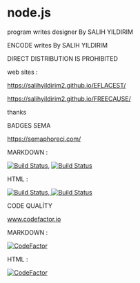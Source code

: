 # node.js
 program writes designer By SALIH YILDIRIM
 
 ENCODE writes By SALIH YILDIRIM

 
DIRECT DISTRIBUTION IS PROHIBITED

  

web sites :


https://salihyildirim2.github.io/EFLACEST/

https://salihyildirim2.github.io/FREECAUSE/

thanks 



BADGES SEMA

https://semaphoreci.com/

MARKDOWN :

[![Build Status](https://semaphoreci.com/api/v1/salihyildirim2-33/freecause/branches/master/badge.svg)](https://semaphoreci.com/salihyildirim2-33/freecause),
[![Build Status](https://semaphoreci.com/api/v1/salihyildirim2-33/freecause/branches/master/badge.svg)](https://semaphoreci.com/salihyildirim2-33/freecause)

HTML :

<a href='https://semaphoreci.com/salihyildirim2-33/freecause'> <img src='https://semaphoreci.com/api/v1/salihyildirim2-33/freecause/branches/master/badge.svg' alt='Build Status'></a>,<a href='https://semaphoreci.com/salihyildirim2-33/freecause'> <img src='https://semaphoreci.com/api/v1/salihyildirim2-33/freecause/branches/master/badge.svg' alt='Build Status'></a>

CODE QUALİTY 

www.codefactor.io

MARKDOWN :

[![CodeFactor](https://www.codefactor.io/repository/github/salihyildirim2/freecause/badge)](https://www.codefactor.io/repository/github/salihyildirim2/freecause)


HTML :

<a href="https://www.codefactor.io/repository/github/salihyildirim2/freecause"><img src="https://www.codefactor.io/repository/github/salihyildirim2/freecause/badge" alt="CodeFactor" /></a>





